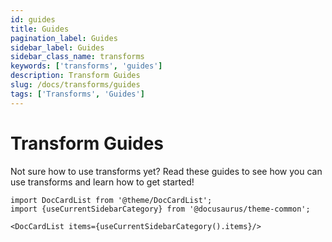 ```yaml
---
id: guides
title: Guides
pagination_label: Guides
sidebar_label: Guides
sidebar_class_name: transforms
keywords: ['transforms', 'guides']
description: Transform Guides
slug: /docs/transforms/guides
tags: ['Transforms', 'Guides']
---
```


# Transform Guides

Not sure how to use transforms yet? Read these guides to see how you can use transforms and learn how to get started!

```mdx-code-block
import DocCardList from '@theme/DocCardList';
import {useCurrentSidebarCategory} from '@docusaurus/theme-common';

<DocCardList items={useCurrentSidebarCategory().items}/>
```

